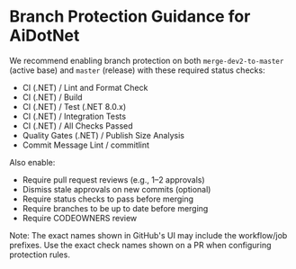 # Branch Protection Guidance for AiDotNet

We recommend enabling branch protection on both `merge-dev2-to-master` (active base) and `master` (release) with these required status checks:

- CI (.NET) / Lint and Format Check
- CI (.NET) / Build
- CI (.NET) / Test (.NET 8.0.x)
- CI (.NET) / Integration Tests
- CI (.NET) / All Checks Passed
- Quality Gates (.NET) / Publish Size Analysis
- Commit Message Lint / commitlint

Also enable:
- Require pull request reviews (e.g., 1–2 approvals)
- Dismiss stale approvals on new commits (optional)
- Require status checks to pass before merging
- Require branches to be up to date before merging
- Require CODEOWNERS review

Note: The exact names shown in GitHub's UI may include the workflow/job prefixes. Use the exact check names shown on a PR when configuring protection rules.

